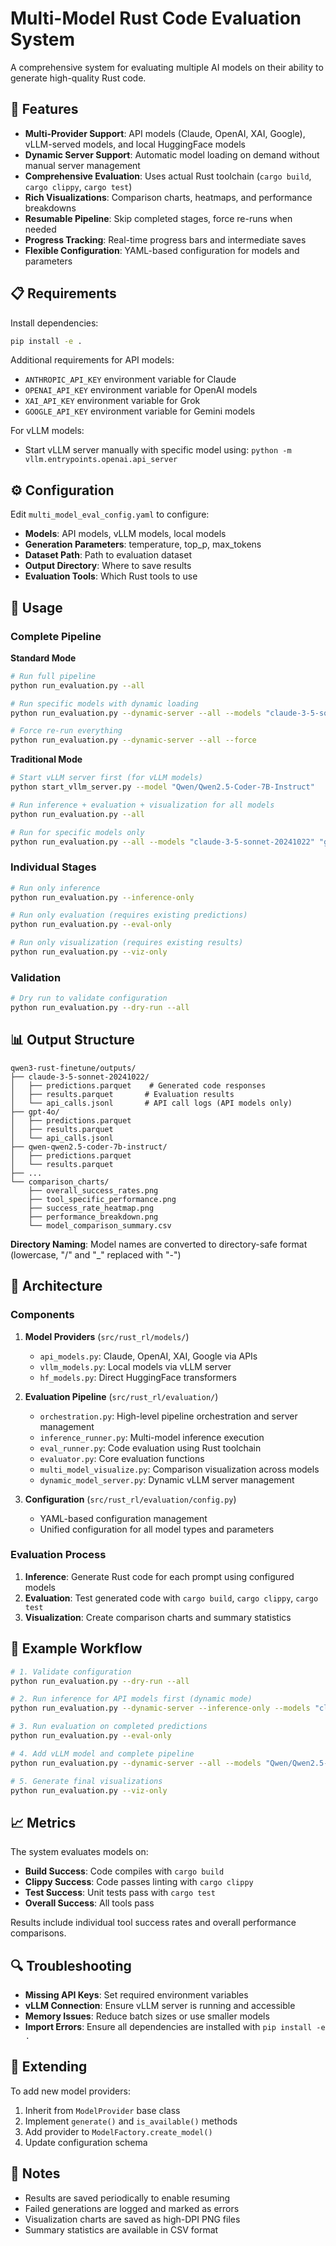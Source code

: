 # Multi-Model Rust Code Evaluation System

A comprehensive system for evaluating multiple AI models on their ability to generate high-quality Rust code.

## 🚀 Features

- **Multi-Provider Support**: API models (Claude, OpenAI, XAI, Google), vLLM-served models, and local HuggingFace models
- **Dynamic Server Support**: Automatic model loading on demand without manual server management
- **Comprehensive Evaluation**: Uses actual Rust toolchain (`cargo build`, `cargo clippy`, `cargo test`)
- **Rich Visualizations**: Comparison charts, heatmaps, and performance breakdowns
- **Resumable Pipeline**: Skip completed stages, force re-runs when needed
- **Progress Tracking**: Real-time progress bars and intermediate saves
- **Flexible Configuration**: YAML-based configuration for models and parameters

## 📋 Requirements

Install dependencies:
```bash
pip install -e .
```

Additional requirements for API models:
- `ANTHROPIC_API_KEY` environment variable for Claude
- `OPENAI_API_KEY` environment variable for OpenAI models
- `XAI_API_KEY` environment variable for Grok
- `GOOGLE_API_KEY` environment variable for Gemini models

For vLLM models:
- Start vLLM server manually with specific model using: `python -m vllm.entrypoints.openai.api_server`

## ⚙️ Configuration

Edit `multi_model_eval_config.yaml` to configure:

- **Models**: API models, vLLM models, local models
- **Generation Parameters**: temperature, top_p, max_tokens
- **Dataset Path**: Path to evaluation dataset
- **Output Directory**: Where to save results
- **Evaluation Tools**: Which Rust tools to use

## 🏃 Usage

### Complete Pipeline

**Standard Mode**
```bash
# Run full pipeline
python run_evaluation.py --all

# Run specific models with dynamic loading
python run_evaluation.py --dynamic-server --all --models "claude-3-5-sonnet-20241022" "qwen-qwen2.5-coder-7b-instruct"

# Force re-run everything
python run_evaluation.py --dynamic-server --all --force
```

**Traditional Mode**
```bash
# Start vLLM server first (for vLLM models)
python start_vllm_server.py --model "Qwen/Qwen2.5-Coder-7B-Instruct"

# Run inference + evaluation + visualization for all models
python run_evaluation.py --all

# Run for specific models only
python run_evaluation.py --all --models "claude-3-5-sonnet-20241022" "gpt-4o"
```

### Individual Stages
```bash
# Run only inference
python run_evaluation.py --inference-only

# Run only evaluation (requires existing predictions)
python run_evaluation.py --eval-only

# Run only visualization (requires existing results)
python run_evaluation.py --viz-only
```

### Validation
```bash
# Dry run to validate configuration
python run_evaluation.py --dry-run --all
```

## 📊 Output Structure

```
qwen3-rust-finetune/outputs/
├── claude-3-5-sonnet-20241022/
│   ├── predictions.parquet    # Generated code responses
│   ├── results.parquet       # Evaluation results
│   └── api_calls.jsonl       # API call logs (API models only)
├── gpt-4o/
│   ├── predictions.parquet
│   ├── results.parquet
│   └── api_calls.jsonl
├── qwen-qwen2.5-coder-7b-instruct/
│   ├── predictions.parquet
│   └── results.parquet
├── ...
└── comparison_charts/
    ├── overall_success_rates.png
    ├── tool_specific_performance.png
    ├── success_rate_heatmap.png
    ├── performance_breakdown.png
    └── model_comparison_summary.csv
```

**Directory Naming**: Model names are converted to directory-safe format (lowercase, "/" and "_" replaced with "-")

## 🔧 Architecture

### Components

1. **Model Providers** (`src/rust_rl/models/`)
   - `api_models.py`: Claude, OpenAI, XAI, Google via APIs
   - `vllm_models.py`: Local models via vLLM server
   - `hf_models.py`: Direct HuggingFace transformers

2. **Evaluation Pipeline** (`src/rust_rl/evaluation/`)
   - `orchestration.py`: High-level pipeline orchestration and server management
   - `inference_runner.py`: Multi-model inference execution
   - `eval_runner.py`: Code evaluation using Rust toolchain
   - `evaluator.py`: Core evaluation functions
   - `multi_model_visualize.py`: Comparison visualization across models
   - `dynamic_model_server.py`: Dynamic vLLM server management

3. **Configuration** (`src/rust_rl/evaluation/config.py`)
   - YAML-based configuration management
   - Unified configuration for all model types and parameters

### Evaluation Process

1. **Inference**: Generate Rust code for each prompt using configured models
2. **Evaluation**: Test generated code with `cargo build`, `cargo clippy`, `cargo test`
3. **Visualization**: Create comparison charts and summary statistics

## 🎯 Example Workflow

```bash
# 1. Validate configuration
python run_evaluation.py --dry-run --all

# 2. Run inference for API models first (dynamic mode)
python run_evaluation.py --dynamic-server --inference-only --models "claude-3-5-sonnet-20241022" "gpt-4o"

# 3. Run evaluation on completed predictions
python run_evaluation.py --eval-only

# 4. Add vLLM model and complete pipeline
python run_evaluation.py --dynamic-server --all --models "Qwen/Qwen2.5-Coder-7B-Instruct"

# 5. Generate final visualizations
python run_evaluation.py --viz-only
```

## 📈 Metrics

The system evaluates models on:

- **Build Success**: Code compiles with `cargo build`
- **Clippy Success**: Code passes linting with `cargo clippy`
- **Test Success**: Unit tests pass with `cargo test`
- **Overall Success**: All tools pass

Results include individual tool success rates and overall performance comparisons.

## 🔍 Troubleshooting

- **Missing API Keys**: Set required environment variables
- **vLLM Connection**: Ensure vLLM server is running and accessible
- **Memory Issues**: Reduce batch sizes or use smaller models
- **Import Errors**: Ensure all dependencies are installed with `pip install -e .`

## 🤝 Extending

To add new model providers:

1. Inherit from `ModelProvider` base class
2. Implement `generate()` and `is_available()` methods
3. Add provider to `ModelFactory.create_model()`
4. Update configuration schema

## 📝 Notes

- Results are saved periodically to enable resuming
- Failed generations are logged and marked as errors
- Visualization charts are saved as high-DPI PNG files
- Summary statistics are available in CSV format
